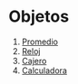 Objetos
=======

1. [Promedio](promedio.md)
1. [Reloj](reloj.md)
1. [Cajero](cajero.md)
1. [Calculadora](calculadora.md)
